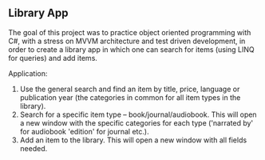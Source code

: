 ## Library App

The goal of this project was to practice object oriented programming with C#, with a stress on MVVM architecture and test driven development, in order to create a library app in which one can search for items (using LINQ for queries) and add items.

Application:
1. Use the general search and find an item by title, price, language or publication year (the categories in common for all item types in the library).
2. Search for a specific item type – book/journal/audiobook. This will open a new window with the specific categories for each type ('narrated by' for audiobook 'edition' for journal etc.).
3. Add an item to the library. This will open a new window with all fields needed.

